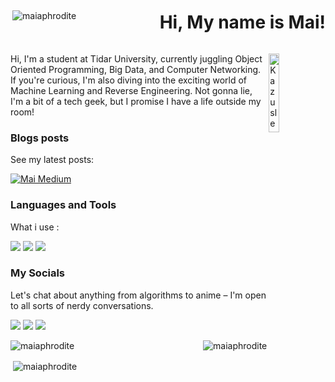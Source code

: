 <div style="display: flex; justify-content: space-between; align-items: center;">
  <img align="right" src="https://komarev.com/ghpvc/?username=maiaphrodite&label=Profile%20views&color=0e75b6&style=flat" alt="maiaphrodite" />
  <h1>Hi, My name is Mai!</h1>
</div>
<div>
<img align="right" src="https://github.com/user-attachments/assets/ebe49f4e-4521-4cc0-aec9-120d6f3e894f" alt="Kazusleep" width="18%"/>
<p>Hi, I'm a student at Tidar University, currently juggling Object Oriented Programming, Big Data, and Computer Networking. If you're curious, I'm also diving into the exciting world of Machine Learning and Reverse Engineering. Not gonna lie, I'm a bit of a tech geek, but I promise I have a life outside my room!</p>
</div>
<div>
<h3> Blogs posts </h3>
<p>See my latest posts: </p>
</div>

[![Mai Medium](https://github-readme-medium.vercel.app/?username=roekhan.dani.maulana&limit=10)](https://medium.com/@roekhan.dani.maulana)

<div>
  <h3> Languages and Tools</h3>
  <p>What i use :</p>
  <img src="https://img.shields.io/badge/Python-ffde57?style=flat&logo=python&logoColor=4584b6)" /> <img src="https://img.shields.io/badge/MySQL-f29111?style=flat&logo=mysql&logoColor=00758f"/>
  <img src="https://img.shields.io/badge/Flutter-042b59?style=flat&logo=flutter&logoColor=027DFD"/>
</div>
<div>
  <h3> My Socials </h3>
  <p>Let's chat about anything from algorithms to anime – I'm open to all sorts of nerdy conversations.</p>
  <img src="https://img.shields.io/badge/X-000000?style=flat-square&logo=x&logoColor=white&link=https%3A%2F%2Fx.com%2FIts_Maiiiiii"/> <img src="https://img.shields.io/badge/Facebook-0866ff?style=flat-square&logo=facebook&logoColor=white&link=https%3A%2F%2Fwww.facebook.com%2Fmai.aphroditee"/> <img src="https://img.shields.io/badge/Instagram-833AB4?style=flat-square&logo=instagram&logoColor=white&link=https%3A%2F%2Fwww.instagram.com%2Fmai_ai__%2F"/>
</div>
<div>
  <p><img align="right" src="https://github-readme-stats.vercel.app/api/top-langs?username=maiaphrodite&show_icons=true&locale=en&layout=compact&theme=panda&bg_color=00000000" alt="maiaphrodite" /></p>
  <p><img align="center" src="https://github-readme-streak-stats.herokuapp.com/?user=maiaphrodite&theme=panda&bg_color=00000000" alt="maiaphrodite" /></p>
  <p>&nbsp;<img align="center" src="https://github-readme-stats.vercel.app/api?username=maiaphrodite&show_icons=true&locale=en&theme=panda&bg_color=00000000" alt="maiaphrodite" />
</div>
